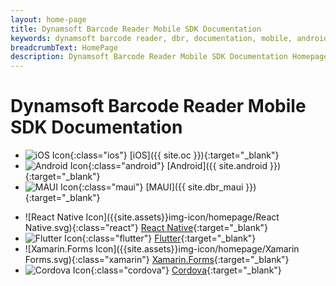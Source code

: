 ```yaml
---
layout: home-page
title: Dynamsoft Barcode Reader Mobile SDK Documentation
keywords: dynamsoft barcode reader, dbr, documentation, mobile, android, ios, flutter, react native
breadcrumbText: HomePage
description: Dynamsoft Barcode Reader Mobile SDK Documentation Homepage
---
```


# Dynamsoft Barcode Reader Mobile SDK Documentation

<div class="archivedEditionList"></div>

- ![iOS Icon]({{site.assets}}img-icon/homepage/iOS.svg){:class="ios"} [iOS]({{ site.oc }}){:target="_blank"}
- ![Android Icon]({{site.assets}}img-icon/homepage/Android.svg){:class="android"} [Android]({{ site.android }}){:target="_blank"}
- ![MAUI Icon]({{site.assets}}img-icon/homepage/MAUI.svg){:class="maui"} [MAUI]({{ site.dbr_maui }}){:target="_blank"}

<div class="archivedEditionList dbr-mobile"></div>

- ![React Native Icon]({{site.assets}}img-icon/homepage/React Native.svg){:class="react"} [React Native](https://www.dynamsoft.com/capture-vision/docs/programming/react-native/){:target="_blank"}
- ![Flutter Icon]({{site.assets}}img-icon/homepage/Flutter.svg){:class="flutter"} [Flutter](https://www.dynamsoft.com/capture-vision/docs/programming/flutter/){:target="_blank"}
- ![Xamarin.Forms Icon]({{site.assets}}img-icon/homepage/Xamarin Forms.svg){:class="xamarin"} [Xamarin.Forms](https://www.dynamsoft.com/capture-vision/docs/programming/xamarin/){:target="_blank"}
- ![Cordova Icon]({{site.assets}}img-icon/homepage/Cordova.svg){:class="cordova"} [Cordova](https://www.dynamsoft.com/capture-vision/docs/programming/cordova/){:target="_blank"}